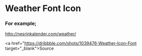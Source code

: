 # Weather Font Icon

<h3>For example;</h3>

http://nesrinkalender.com/weather/


<a href="https://dribbble.com/shots/1039476-Weather-Icon-Font target="_blank">Source</a>
